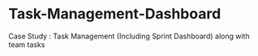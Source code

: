 # Task-Management-Dashboard
Case Study : Task Management (Including Sprint Dashboard) along with team tasks
